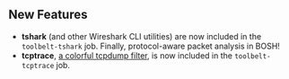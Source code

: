 ## New Features

- **tshark** (and other Wireshark CLI utilities) are now included
  in the `toolbelt-tshark` job.  Finally, protocol-aware packet
  analysis in BOSH!
- **tcptrace**, [a colorful tcpdump filter][1], is now included in
  the `toolbelt-tcptrace` job.



[1]: https://github.com/jhunt/tcptrace
